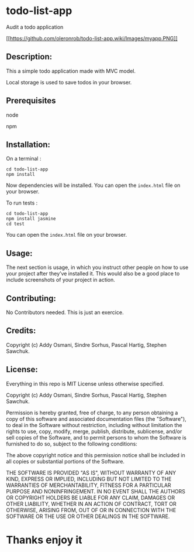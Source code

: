 # todo-list-app
Audit a todo application

[[https://github.com/oleronrob/todo-list-app.wiki/Images/myapp.PNG]]


## Description: 
This a simple todo application made with MVC model. 

Local storage is used to save todos in your browser.


## Prerequisites

node

npm

## Installation: 

On a terminal :
```
cd todo-list-app
npm install
```
Now dependencies will be installed.
You can open the ```index.html``` file on your browser.

To run tests :
```
cd todo-list-app
npm install jasmine
cd test
```
You can open the ```index.html``` file on your browser.


## Usage: 
The next section is usage, in which you instruct other people on how to use your project after they’ve installed it. This would also be a good place to include screenshots of your project in action.

## Contributing: 

No Contributors needed. This is just an exercice.

## Credits: 

Copyright (c) Addy Osmani, Sindre Sorhus, Pascal Hartig, Stephen Sawchuk.

## License: 

Everything in this repo is MIT License unless otherwise specified.

Copyright (c) Addy Osmani, Sindre Sorhus, Pascal Hartig, Stephen Sawchuk.

Permission is hereby granted, free of charge, to any person obtaining a copy of this software and associated documentation files (the "Software"), to deal in the Software without restriction, including without limitation the rights to use, copy, modify, merge, publish, distribute, sublicense, and/or sell copies of the Software, and to permit persons to whom the Software is furnished to do so, subject to the following conditions:

The above copyright notice and this permission notice shall be included in all copies or substantial portions of the Software.

THE SOFTWARE IS PROVIDED "AS IS", WITHOUT WARRANTY OF ANY KIND, EXPRESS OR IMPLIED, INCLUDING BUT NOT LIMITED TO THE WARRANTIES OF MERCHANTABILITY, FITNESS FOR A PARTICULAR PURPOSE AND NONINFRINGEMENT. IN NO EVENT SHALL THE AUTHORS OR COPYRIGHT HOLDERS BE LIABLE FOR ANY CLAIM, DAMAGES OR OTHER LIABILITY, WHETHER IN AN ACTION OF CONTRACT, TORT OR OTHERWISE, ARISING FROM, OUT OF OR IN CONNECTION WITH THE SOFTWARE OR THE USE OR OTHER DEALINGS IN THE SOFTWARE.

# Thanks enjoy it
